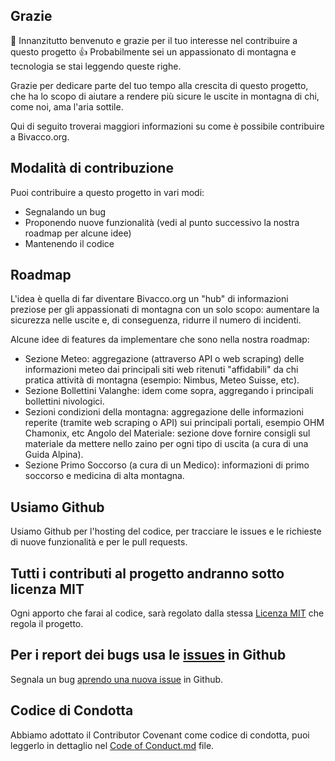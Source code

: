 ## Grazie

👋 Innanzitutto benvenuto e grazie per il tuo interesse nel contribuire a questo progetto 👍
Probabilmente sei un appassionato di montagna e tecnologia se stai leggendo queste righe. 

Grazie per dedicare parte del tuo tempo alla crescita di questo progetto, che ha lo scopo di aiutare a rendere più sicure le uscite in montagna di chi, come noi, ama l'aria sottile.

Qui di seguito troverai maggiori informazioni su come è possibile contribuire a Bivacco.org.

## Modalità di contribuzione

Puoi contribuire a questo progetto in vari modi:

-   Segnalando un bug
-   Proponendo nuove funzionalità (vedi al punto successivo la nostra roadmap per alcune idee)
-   Mantenendo il codice

## Roadmap
L'idea è quella di far diventare Bivacco.org un "hub" di informazioni preziose per gli appassionati di montagna con un solo scopo: aumentare la sicurezza nelle uscite e, di conseguenza, ridurre il numero di incidenti.  

Alcune idee di features da implementare che sono nella nostra roadmap:
- Sezione Meteo: aggregazione (attraverso API o web scraping) delle informazioni meteo dai principali siti web ritenuti "affidabili" da chi pratica attività di montagna (esempio: Nimbus, Meteo Suisse, etc).
- Sezione Bollettini Valanghe: idem come sopra, aggregando i principali bollettini nivologici.
- Sezioni condizioni della montagna: aggregazione delle informazioni reperite (tramite web scraping o API) sui principali portali, esempio OHM Chamonix, etc
Angolo del Materiale: sezione dove fornire consigli sul materiale da mettere nello zaino per ogni tipo di uscita (a cura di una Guida Alpina).
- Sezione Primo Soccorso (a cura di un Medico): informazioni di primo soccorso e medicina di alta montagna.

## Usiamo Github
Usiamo Github per l'hosting del codice, per tracciare le issues e le richieste di nuove funzionalità e per le pull requests. 

## Tutti i contributi al progetto andranno sotto licenza MIT 

Ogni apporto che farai al codice, sarà regolato dalla stessa [Licenza MIT](http://choosealicense.com/licenses/mit/)  che regola il progetto.

## Per i report dei bugs usa le [issues](https://github.com/briandk/transcriptase-atom/issues) in Github


Segnala un bug [aprendo una nuova issue](https://gist.github.com/briandk/3d2e8b3ec8daf5a27a62) in Github.

## Codice di Condotta
Abbiamo adottato il Contributor Covenant come codice di condotta, puoi leggerlo in dettaglio nel [Code of Conduct.md](/Code_of_Conduct.md) file.